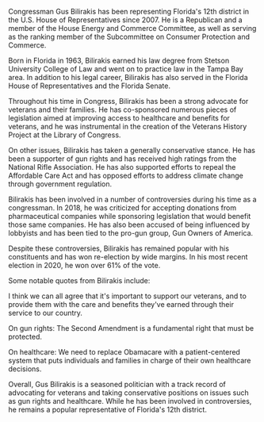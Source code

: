 Congressman Gus Bilirakis has been representing Florida's 12th district in the U.S. House of Representatives since 2007. He is a Republican and a member of the House Energy and Commerce Committee, as well as serving as the ranking member of the Subcommittee on Consumer Protection and Commerce.

Born in Florida in 1963, Bilirakis earned his law degree from Stetson University College of Law and went on to practice law in the Tampa Bay area. In addition to his legal career, Bilirakis has also served in the Florida House of Representatives and the Florida Senate.

Throughout his time in Congress, Bilirakis has been a strong advocate for veterans and their families. He has co-sponsored numerous pieces of legislation aimed at improving access to healthcare and benefits for veterans, and he was instrumental in the creation of the Veterans History Project at the Library of Congress.

On other issues, Bilirakis has taken a generally conservative stance. He has been a supporter of gun rights and has received high ratings from the National Rifle Association. He has also supported efforts to repeal the Affordable Care Act and has opposed efforts to address climate change through government regulation.

Bilirakis has been involved in a number of controversies during his time as a congressman. In 2018, he was criticized for accepting donations from pharmaceutical companies while sponsoring legislation that would benefit those same companies. He has also been accused of being influenced by lobbyists and has been tied to the pro-gun group, Gun Owners of America.

Despite these controversies, Bilirakis has remained popular with his constituents and has won re-election by wide margins. In his most recent election in 2020, he won over 61% of the vote.

Some notable quotes from Bilirakis include:

I think we can all agree that it's important to support our veterans, and to provide them with the care and benefits they've earned through their service to our country.

On gun rights: The Second Amendment is a fundamental right that must be protected.

On healthcare: We need to replace Obamacare with a patient-centered system that puts individuals and families in charge of their own healthcare decisions.

Overall, Gus Bilirakis is a seasoned politician with a track record of advocating for veterans and taking conservative positions on issues such as gun rights and healthcare. While he has been involved in controversies, he remains a popular representative of Florida's 12th district.
